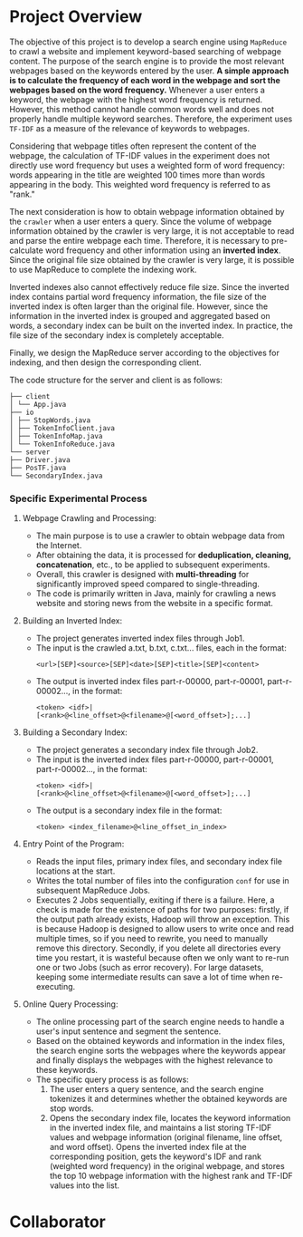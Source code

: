 # Project Overview

The objective of this project is to develop a search engine using `MapReduce` to crawl a website and implement keyword-based searching of webpage content. The purpose of the search engine is to provide the most relevant webpages based on the keywords entered by the user. **A simple approach is to calculate the frequency of each word in the webpage and sort the webpages based on the word frequency.** Whenever a user enters a keyword, the webpage with the highest word frequency is returned. However, this method cannot handle common words well and does not properly handle multiple keyword searches. Therefore, the experiment uses `TF-IDF` as a measure of the relevance of keywords to webpages.

Considering that webpage titles often represent the content of the webpage, the calculation of TF-IDF values in the experiment does not directly use word frequency but uses a weighted form of word frequency: words appearing in the title are weighted 100 times more than words appearing in the body. This weighted word frequency is referred to as "rank."

The next consideration is how to obtain webpage information obtained by the `crawler` when a user enters a query. Since the volume of webpage information obtained by the crawler is very large, it is not acceptable to read and parse the entire webpage each time. Therefore, it is necessary to pre-calculate word frequency and other information using an **inverted index**. Since the original file size obtained by the crawler is very large, it is possible to use MapReduce to complete the indexing work.

Inverted indexes also cannot effectively reduce file size. Since the inverted index contains partial word frequency information, the file size of the inverted index is often larger than the original file. However, since the information in the inverted index is grouped and aggregated based on words, a secondary index can be built on the inverted index. In practice, the file size of the secondary index is completely acceptable.

Finally, we design the MapReduce server according to the objectives for indexing, and then design the corresponding client.

The code structure for the server and client is as follows:
```
├── client
│ └── App.java
├── io
│ ├── StopWords.java
│ ├── TokenInfoClient.java
│ ├── TokenInfoMap.java
│ └── TokenInfoReduce.java
└── server
├── Driver.java
├── PosTF.java
└── SecondaryIndex.java
```

### Specific Experimental Process

1. Webpage Crawling and Processing:
   - The main purpose is to use a crawler to obtain webpage data from the Internet. 
   - After obtaining the data, it is processed for **deduplication, cleaning, concatenation**, etc., to be applied to subsequent experiments. 
   - Overall, this crawler is designed with **multi-threading** for significantly improved speed compared to single-threading. 
   - The code is primarily written in Java, mainly for crawling a news website and storing news from the website in a specific format.

2. Building an Inverted Index:
   - The project generates inverted index files through Job1.
   - The input is the crawled a.txt, b.txt, c.txt... files, each in the format:
     ```
     <url>[SEP]<source>[SEP]<date>[SEP]<title>[SEP]<content>
     ```
   - The output is inverted index files part-r-00000, part-r-00001, part-r-00002..., in the format:
     ```
     <token> <idf>|[<rank>@<line_offset>@<filename>@[<word_offset>];...]
     ```

3. Building a Secondary Index:
   - The project generates a secondary index file through Job2.
   - The input is the inverted index files part-r-00000, part-r-00001, part-r-00002..., in the format:
     ```
     <token> <idf>|[<rank>@<line_offset>@<filename>@[<word_offset>];...]
     ```
   - The output is a secondary index file in the format:
     ```
     <token> <index_filename>@<line_offset_in_index>
     ```

4. Entry Point of the Program:
   - Reads the input files, primary index files, and secondary index file locations at the start.
   - Writes the total number of files into the configuration `conf` for use in subsequent MapReduce Jobs.
   - Executes 2 Jobs sequentially, exiting if there is a failure. Here, a check is made for the existence of paths for two purposes: firstly, if the output path already exists, Hadoop will throw an exception. This is because Hadoop is designed to allow users to write once and read multiple times, so if you need to rewrite, you need to manually remove this directory. Secondly, if you delete all directories every time you restart, it is wasteful because often we only want to re-run one or two Jobs (such as error recovery). For large datasets, keeping some intermediate results can save a lot of time when re-executing.

5. Online Query Processing:
   - The online processing part of the search engine needs to handle a user's input sentence and segment the sentence. 
   - Based on the obtained keywords and information in the index files, the search engine sorts the webpages where the keywords appear and finally displays the webpages with the highest relevance to these keywords. 
   - The specific query process is as follows:
     1. The user enters a query sentence, and the search engine tokenizes it and determines whether the obtained keywords are stop words.
     2. Opens the secondary index file, locates the keyword information in the inverted index file, and maintains a list storing TF-IDF values and webpage information (original filename, line offset, and word offset). Opens the inverted index file at the corresponding position, gets the keyword's IDF and rank (weighted word frequency) in the original webpage, and stores the top 10 webpage information with the highest rank and TF-IDF values into the list.

# Collaborator

